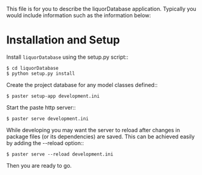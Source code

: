 This file is for you to describe the liquorDatabase application. Typically
you would include information such as the information below:

Installation and Setup
======================

Install ``liquorDatabase`` using the setup.py script::

    $ cd liquorDatabase
    $ python setup.py install

Create the project database for any model classes defined::

    $ paster setup-app development.ini

Start the paste http server::

    $ paster serve development.ini

While developing you may want the server to reload after changes in package files (or its dependencies) are saved. This can be achieved easily by adding the --reload option::

    $ paster serve --reload development.ini

Then you are ready to go.
